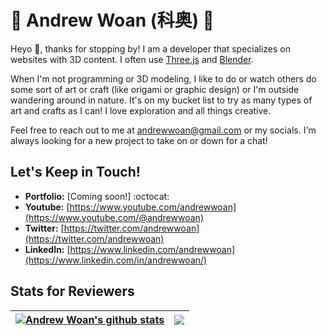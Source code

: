 # 🍚 Andrew Woan (科奥) 🐼

Heyo 👋, thanks for stopping by! I am a developer that specializes on websites with 3D content. I often use [Three.js](https://threejs.org) and [Blender](https://www.blender.org/).

When I'm not programming or 3D modeling, I like to do or watch others do some sort of art or craft (like origami or graphic design) or I'm outside wandering around in nature. It's on my bucket list to try as many types of art and crafts as I can! I love exploration and all things creative.

Feel free to reach out to me at andrewwoan@gmail.com or my socials. I'm always looking for a new project to take on or down for a chat!

## Let's Keep in Touch!
- **Portfolio:** [Coming soon!] :octocat:
- **Youtube:** [https://www.youtube.com/andrewwoan](https://www.youtube.com/@andrewwoan)
- **Twitter:** [https://twitter.com/andrewwoan](https://twitter.com/andrewwoan)
- **LinkedIn:** [https://www.linkedin.com/andrewwoan](https://www.linkedin.com/in/andrewwoan/)

## Stats for Reviewers
| <a href="https://github.com/andrewwoan/github-readme-stats"><img align="center" src="https://github-readme-stats.vercel.app/api?username=andrewwoan&show_icons=true&include_all_commits=true&theme=buefy&hide_border=true" alt="Andrew Woan's github stats" /></a> | <a href="https://github.com/andrewwoan/github-readme-stats"><img align="center" src="https://github-readme-stats.vercel.app/api/top-langs/?username=andrewwoan&layout=compact&theme=buefy&hide_border=true" /></a> |
| ------------- | ------------- |

